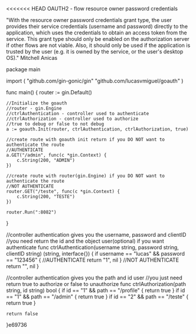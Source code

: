 <<<<<<< HEAD
OAUTH2 - flow resource owner password credentials

"With the resource owner password credentials grant type, the user provides their service credentials (username and password) directly to the application, which uses the credentials to obtain an access token from the service. This grant type should only be enabled on the authorization server if other flows are not viable. Also, it should only be used if the application is trusted by the user (e.g. it is owned by the service, or the user's desktop OS)." Mitchell Anicas

  package main

  import (
  	"github.com/gin-gonic/gin"
  	"github.com/lucasvmiguel/goauth"
  )

  func main() {
  	router := gin.Default()

  	//Initialize the goauth
  	//router - gin.Engine
  	//ctrlAuthentication - controller used to authenticate
  	//ctrlAuthorization - controller used to authorize
    //true to debug or false to not debug
  	a := goauth.Init(router, ctrlAuthentication, ctrlAuthorization, true)

  	//create route with goauth init return if you DO NOT want to authenticate the route
  	//AUTHENTICATE
  	a.GET("/admin", func(c *gin.Context) {
  		c.String(200, "ADMIN")
  	})

  	//create route with router(gin.Engine) if you DO NOT want to authenticate the route
  	//NOT AUTHENTICATE
  	router.GET("/teste", func(c *gin.Context) {
  		c.String(200, "TESTE")
  	})

  	router.Run(":8082")
  }

  //controller authentication gives you the username, password and clientID
  //you need return the id and the object user(optional) if you want authenticate
  func ctrlAuthentication(username string, password string, clientID string) (string, interface{}) {
  	if username == "lucas" && password == "123456" {
  		//AUTHENTICATE
  		return "1", nil
  	}
  	//NOT AUTHENTICATE
  	return "", nil
  }

  //controller authentication gives you the path and id user
  //you just need return true to authorize or false to unauthorize
  func ctrlAuthorization(path string, id string) bool {
  	if id == "1" && path == "/profile" {
  		return true
  	}
  	if id == "1" && path == "/admin" {
  		return true
  	}
  	if id == "2" && path == "/teste" {
  		return true
  	}

  	return false
  }e69736
